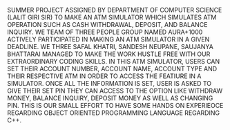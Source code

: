 SUMMER PROJECT ASSIGNED BY DEPARTMENT OF COMPUTER SCIENCE (LALIT GIRI SIR) TO MAKE AN ATM SIMULATOR WHICH SIMULATES ATM OPERATION SUCH AS CASH WITHDRAWAL, DEPOSIT, AND BALANCE INQUIRY.
WE TEAM OF THREE PEOPLE GROUP NAMED AURA+1000 ACTIVELY PARTICIPATED IN MAKING AN ATM SIMULATOR IN A GIVEN DEADLINE.
WE THREE SAFAL KHATRI, SANDESH NEUPANE, SAUJANYA BHATTARAI MANAGED TO MAKE THE WORK HUSTLE FREE WITH OUR EXTRAORDINARY CODING SKILLS.
IN THIS ATM SIMULATOR, USERS CAN SET THEIR ACCOUNT NUMBER, ACCOUNT NAME, ACCOUNT TYPE AND THEIR RESPECTIVE ATM IN ORDER TO ACCESS THE FEATIURE IN A SIMULATOR. ONCE ALL THE INFORMATION IS SET, USER IS ASKED TO GIVE THEIR SET PIN THEY CAN ACCESS TO THE OPTION LIKE 
WITHDRAW MONEY, BALANCE INQUIRY, DEPOSIT MONEY AS WELL AS CHANGING PIN.
THIS IS OUR SMALL EFFORT TO HAVE SOME HANDS ON EXPERIEOCE REGARDING OBJECT ORIENTED PROGRAMMING LANGUAGE REGARDING C++. 
